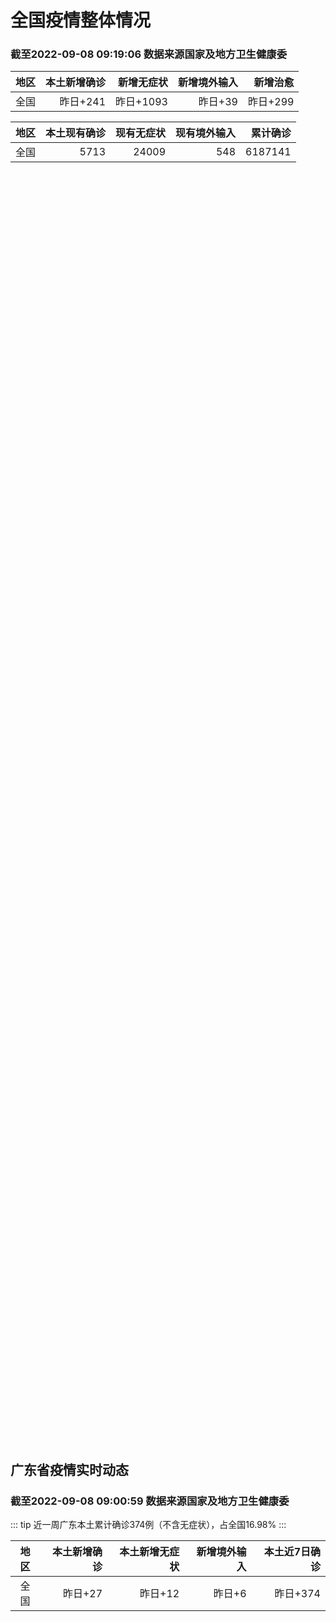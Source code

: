 
# 全国疫情整体情况
### 截至2022-09-08 09:19:06 数据来源国家及地方卫生健康委

|地区|本土新增确诊|新增无症状|新增境外输入|新增治愈|
|:--:|---:|---:|---:|---:|
|全国|昨日+241|昨日+1093|昨日+39|昨日+299|

|地区|本土现有确诊|现有无症状|现有境外输入|累计确诊|
|:--:|---:|---:|---:|---:|
|全国|5713|24009|548|6187141|

<div id="fourth" style="width:100%;height:500px;margin-bottom:10px;"></div>
<div id="chinaAddHistoryData" style="width:100%;height:500px;margin-bottom:10px;"></div>
<div id="chinaNowHistoryData" style="width:100%;height:500px;margin-bottom:10px;"></div>
<div id="chinaTotalHistoryData" style="width:100%;height:500px;margin-bottom:10px;"></div>

## 广东省疫情实时动态
### 截至2022-09-08 09:00:59 数据来源国家及地方卫生健康委

::: tip 近一周广东本土累计确诊374例（不含无症状），占全国16.98%
:::

|地区|本土新增确诊|本土新增无症状|新增境外输入|本土近7日确诊|
|:--:|---:|---:|---:|---:|
|全国|昨日+27|昨日+12|昨日+6|昨日+374|

<div id="main" style="width:100%;height:500px;margin-bottom:10px;"></div>
<div id="second" style="width:100%;height:500px;margin-bottom:10px;"></div>
<div id="third" style="width:100%;height:500px;margin-bottom:10px;"></div>

<script>
import * as echarts from 'echarts'
export default {
  mounted () {
    this.chart = echarts.init(document.getElementById("main"), "dark")
    this.chartSecond = echarts.init(document.getElementById("second"), "dark")
    this.chartThird = echarts.init(document.getElementById("third"), "dark")
    this.chartFourth = echarts.init(document.getElementById("fourth"), "dark")
    this.chartChAdd = echarts.init(document.getElementById("chinaAddHistoryData"), "dark")
    this.chartChNow = echarts.init(document.getElementById("chinaNowHistoryData"), "dark")
    this.chartChTotal = echarts.init(document.getElementById("chinaTotalHistoryData"), "dark")

    const option = {
      title: {
        text: '广东疫情新增趋势（人）'
      },
      tooltip: {
        trigger: 'axis'
      },
      legend: {
        data: ['本土新增确诊', '本土新增无症状', '新增境外输入']
      },
      grid: {
        left: '3%',
        right: '4%',
        bottom: '3%',
        containLabel: true
      },
      toolbox: {
        feature: {
          saveAsImage: {}
        }
      },
      xAxis: {
        type: 'category',
        boundaryGap: false,
        data: ["07.11","07.12","07.13","07.14","07.15","07.16","07.17","07.18","07.19","07.20","07.21","07.22","07.23","07.24","07.25","07.26","07.27","07.28","07.29","07.30","07.31","08.01","08.02","08.03","08.04","08.05","08.06","08.07","08.08","08.09","08.10","08.11","08.12","08.13","08.14","08.15","08.16","08.17","08.18","08.19","08.20","08.21","08.22","08.23","08.24","08.25","08.26","08.27","08.28","08.29","08.30","08.31","09.01","09.02","09.03","09.04","09.05","09.06","09.07",]
      },
      yAxis: {
        type: 'value'
      },
      series: [
        {
          name: '本土新增确诊',
          type: 'line',
          stack: 'Total',
          smooth: true,
          data: [22,16,32,17,15,21,7,5,20,18,10,23,11,11,6,3,4,3,1,1,1,0,0,0,1,11,12,37,25,39,25,22,12,14,12,9,9,6,6,8,9,9,7,17,4,4,6,13,10,24,25,40,55,65,79,63,43,42,27,]
        },
        {
          name: '本土新增无症状',
          type: 'line',
          stack: 'Total',
          smooth: true,
          data: [20,6,11,39,26,9,10,9,8,6,13,9,10,13,17,4,8,3,2,2,1,1,1,0,0,2,5,6,13,7,5,14,11,1,4,8,2,2,1,7,9,11,1,5,2,4,2,4,3,12,21,34,41,40,24,26,17,18,12,]
        },
        {
          name: '新增境外输入',
          type: 'line',
          stack: 'Total',
          smooth: true,
          data: [11,9,12,11,10,10,24,10,17,8,33,6,13,19,16,18,10,11,6,8,19,30,19,29,14,10,19,16,16,20,27,19,13,13,15,3,14,7,9,10,9,17,17,13,16,18,15,19,12,11,10,13,16,17,18,16,16,19,6,]
        }
      ]
    };

    const option_second = {
      title: {
        text: '广东疫情概览（人）'
      },
      tooltip: {
        trigger: 'axis'
      },
      legend: {
        data: ['累计确诊', '累计治愈']
      },
      grid: {
        left: '3%',
        right: '4%',
        bottom: '3%',
        containLabel: true
      },
      toolbox: {
        feature: {
          saveAsImage: {}
        }
      },
      xAxis: {
        type: 'category',
        boundaryGap: false,
        data: ["07.11","07.12","07.13","07.14","07.15","07.16","07.17","07.18","07.19","07.20","07.21","07.22","07.23","07.24","07.25","07.26","07.27","07.28","07.29","07.30","07.31","08.01","08.02","08.03","08.04","08.05","08.06","08.07","08.08","08.09","08.10","08.11","08.12","08.13","08.14","08.15","08.16","08.17","08.18","08.19","08.20","08.21","08.22","08.23","08.24","08.25","08.26","08.27","08.28","08.29","08.30","08.31","09.01","09.02","09.03","09.04","09.05","09.06","09.07",]
      },
      yAxis: {
        type: 'value'
      },
      series: [
        {
          name: '累计确诊',
          type: 'line',
          stack: 'Total',
          smooth: true,
          data: [7626,7651,7695,7723,7748,7779,7810,7825,7861,7890,7933,7962,7988,8018,8040,8064,8078,8092,8099,8108,8129,8159,8178,8207,8222,8243,8275,8328,8371,8430,8482,8523,8548,8575,8602,8614,8637,8650,8665,8683,8701,8727,8751,8781,8801,8822,8844,8879,8898,8933,8968,9021,9092,9174,9271,9350,9413,9474,9507,]
        },
        {
          name: '累计治愈',
          type: 'line',
          stack: 'Total',
          smooth: true,
          data: [7428,7434,7451,7451,7466,7479,7493,7504,7542,7552,7593,7593,7609,7640,7669,7705,7736,7763,7792,7808,7832,7857,7896,7921,7948,7973,8017,8032,8054,8075,8093,8105,8119,8142,8165,8183,8207,8225,8252,8268,8289,8323,8343,8367,8399,8430,8470,8507,8529,8561,8591,8620,8641,8671,8708,8725,8744,8775,8804,]
        }
      ]
    };

    const option_third = {
      title: {
        text: '广州疫情新增趋势（人）'
      },
      tooltip: {
        trigger: 'axis'
      },
      legend: {
        data: ['本土新增确诊', '本土新增无症状']
      },
      grid: {
        left: '3%',
        right: '4%',
        bottom: '3%',
        containLabel: true
      },
      toolbox: {
        feature: {
          saveAsImage: {}
        }
      },
      xAxis: {
        type: 'category',
        boundaryGap: false,
        data: ["0711","0712","0713","0714","0715","0716","0717","0718","0719","0720","0721","0722","0723","0724","0725","0726","0727","0728","0729","0730","0731","0801","0802","0803","0804","0805","0806","0807","0808","0809","0810","0811","0812","0813","0814","0815","0816","0817","0818","0819","0820","0821","0822","0823","0824","0825","0826","0827","0828","0829","0830","0831","0901","0902","0903","0904","0905","0906","0907",]
      },
      yAxis: {
        type: 'value'
      },
      series: [
        {
          name: '本土新增确诊',
          type: 'line',
          stack: 'Total',
          smooth: true,
          data: [3,4,1,0,2,0,1,0,1,1,1,0,1,0,0,0,0,0,0,0,1,0,0,0,0,0,1,4,1,2,0,1,0,0,1,1,3,0,2,0,0,2,0,2,0,0,0,1,1,0,5,5,3,7,4,8,5,6,3,]
        },
        {
          name: '本土新增无症状',
          type: 'line',
          stack: 'Total',
          smooth: true,
          data: [0,0,1,2,1,0,0,0,0,0,0,0,0,0,0,0,0,0,0,0,0,0,0,0,0,0,0,1,0,0,1,0,0,0,0,0,0,1,0,0,0,2,0,0,0,0,0,1,1,0,0,4,2,3,0,1,3,1,1,]
        }
      ]
    };

    const option_fourth  = {
      series: [
        {
          type: 'treemap',
          data: [
            {
              name: '本土新增确诊昨日+241',
              value: 241,
            },
            {
              name: '新增无症状昨日+1093',
              value: 1093,
            },
            {
              name: '新增境外输入昨日+39',
              value: 39,
            },
            {
              name: '新增治愈昨日+299',
              value: 299,
            },
          ]
        }
      ]
    };

    const option_ch_add = {
      title: {
        text: '新增疫情整体走势'
      },
      tooltip: {
        trigger: 'axis'
      },
      legend: {
        data: ['本土确诊', '无症状感染', '新增境外输入']
      },
      grid: {
        left: '3%',
        right: '4%',
        bottom: '3%',
        containLabel: true
      },
      toolbox: {
        feature: {
          saveAsImage: {}
        }
      },
      xAxis: {
        type: 'category',
        boundaryGap: false,
        data: ["31024","28751","28487","19687","31901","30612","28375","26066","26076","25120","18806","27844","28072","26064","24985","23375","22402","17965","25909","26601","24885","24249","22318","21874","17360","24292","24680","23983","22844","20957","23108","16466","24804","25298","24264","23385","22711","22648","17148","24569","26530","25083","24727","23787","23861","18297","27910","30321","29059","28167","27145","28456","22131","33157","36445","35968","35719","34541","36117","25691","38181","42864",]
      },
      yAxis: {
        type: 'value'
      },
      series: [
        {
          name: '本土确诊',
          type: 'line',
          stack: 'Total',
          smooth: true,
          data: [67,65,46,69,57,86,64,75,106,117,199,108,148,106,128,87,101,98,79,86,60,49,74,33,46,38,53,162,310,337,324,350,380,614,648,646,623,692,530,566,614,559,578,553,360,308,380,345,262,250,259,301,349,349,307,318,440,314,303,264,323,241,]
        },
        {
          name: '无症状感染',
          type: 'line',
          stack: 'Total',
          smooth: true,
          data: [304,279,306,278,204,206,368,375,474,393,500,827,678,774,594,782,579,770,525,435,390,271,360,244,327,251,241,248,275,399,483,478,572,1379,1203,1359,1844,1620,1838,2322,2810,2119,1591,1628,1464,1440,1261,1289,1239,1106,1035,1255,1368,1326,1596,1567,1379,1359,1249,1235,1247,1093,]
        },
        {
          name: '新增境外输入',
          type: 'line',
          stack: 'Total',
          smooth: true,
          data: [45,36,48,38,41,35,49,54,48,50,38,42,52,69,36,42,49,50,41,33,49,51,42,51,61,63,58,60,51,53,56,49,64,86,56,58,61,78,61,71,68,44,61,49,67,74,33,45,50,50,48,51,33,43,61,55,62,70,46,46,57,39,]
        }
      ]
    };

    const option_ch_now = {
      title: {
        text: '现有疫情整体走势'
      },
      tooltip: {
        trigger: 'axis'
      },
      legend: {
        data: ['本土确诊', '无症状感染', '新增境外输入']
      },
      grid: {
        left: '3%',
        right: '4%',
        bottom: '3%',
        containLabel: true
      },
      toolbox: {
        feature: {
          saveAsImage: {}
        }
      },
      xAxis: {
        type: 'category',
        boundaryGap: false,
        data: ["4273058","4301560","4329813","4349184","4380829","4411188","4439249","4464967","4490736","4515545","4534075","4561626","4589410","4615128","4639738","4662714","4684761","4702385","4727944","4754152","4778608","4802504","4824432","4845942","4862913","4886860","4911171","4934737","4957092","4977612","5000383","5016581","5041088","5065986","5089890","5112942","5135294","5157636","5174501","5198705","5224853","5249368","5273629","5296709","5320018","5337518","5364417","5393695","5421983","5449152","5475315","5502796","5524112","5556344","5592006","5627114","5662088","5695729","5731157","5756234","5793679","5835786",]
      },
      yAxis: {
        type: 'value'
      },
      series: [
        {
          name: '本土确诊',
          type: 'line',
          stack: 'Total',
          smooth: true,
          data: [559,607,627,638,650,678,690,710,763,835,955,1003,1105,1154,1217,1228,1252,1274,1260,1274,1224,1214,1194,1148,1053,997,960,1012,1173,1412,1662,1965,2289,2838,3426,4020,4580,5196,5667,6140,6696,7061,7550,7749,7884,7679,7426,7132,7027,6660,6364,6101,5973,5834,5779,5658,5756,5636,5668,5670,5709,5713,]
        },
        {
          name: '无症状感染',
          type: 'line',
          stack: 'Total',
          smooth: true,
          data: [379,397,420,422,432,441,449,459,466,475,470,481,510,530,534,529,524,532,536,522,530,541,537,530,541,570,588,611,599,597,608,596,607,633,636,648,652,677,680,704,716,699,693,700,699,712,660,632,621,597,568,547,510,501,519,530,551,562,559,557,571,548,]
        },
        {
          name: '新增境外输入',
          type: 'line',
          stack: 'Total',
          smooth: true,
          data: [2287,2486,2712,2833,2826,2835,2964,3085,3273,3414,3652,4222,4625,5053,5339,5823,5979,6474,6675,6621,6643,6555,6545,6286,5985,5615,5268,4972,4591,4396,4413,4468,4763,5571,6374,7355,9003,10303,11867,13876,16430,18156,19300,20038,20791,21414,21435,21470,21752,21618,21301,21326,21729,22052,22906,23471,23260,23287,23491,23860,24163,24009,]
        }
      ]
    };

    const option_ch_total = {
      title: {
        text: '累计疫情整体走势'
      },
      tooltip: {
        trigger: 'axis'
      },
      legend: {
        data: ['确诊(含港澳台)', '死亡(含港澳台)']
      },
      grid: {
        left: '3%',
        right: '4%',
        bottom: '3%',
        containLabel: true
      },
      toolbox: {
        feature: {
          saveAsImage: {}
        }
      },
      xAxis: {
        type: 'category',
        boundaryGap: false,
        data: ["4594043","4622794","4651281","4670968","4702869","4733481","4761856","4787922","4813998","4839118","4857924","4885768","4913840","4939904","4964889","4988264","5010666","5028631","5054540","5081141","5106026","5130275","5152593","5174467","5191827","5216119","5240799","5264782","5287626","5308583","5331691","5348157","5372961","5398259","5422523","5445908","5468619","5491267","5508415","5532984","5559514","5584597","5609324","5633111","5656972","5675269","5703179","5733500","5762559","5790726","5817871","5846327","5868458","5901615","5938060","5974028","6009747","6044288","6080405","6106096","6144277","6187141",]
      },
      yAxis: {
        type: 'value'
      },
      series: [
        {
          name: '确诊(含港澳台)',
          type: 'line',
          stack: 'Total',
          smooth: true,
          data: [4594043,4622794,4651281,4670968,4702869,4733481,4761856,4787922,4813998,4839118,4857924,4885768,4913840,4939904,4964889,4988264,5010666,5028631,5054540,5081141,5106026,5130275,5152593,5174467,5191827,5216119,5240799,5264782,5287626,5308583,5331691,5348157,5372961,5398259,5422523,5445908,5468619,5491267,5508415,5532984,5559514,5584597,5609324,5633111,5656972,5675269,5703179,5733500,5762559,5790726,5817871,5846327,5868458,5901615,5938060,5974028,6009747,6044288,6080405,6106096,6144277,6187141,]
        },
        {
          name: '死亡(含港澳台)',
          type: 'line',
          stack: 'Total',
          smooth: true,
          data: [22097,22191,22264,22367,22429,22481,22575,22694,22767,22844,22895,22936,22994,23072,23164,23224,23297,23353,23396,23434,23501,23563,23627,23662,23704,23746,23782,23841,23899,23954,24001,24034,24055,24084,24129,24164,24207,24232,24258,24285,24322,24361,24401,24442,24471,24499,24525,24557,24603,24655,24699,24740,24766,24806,24836,24883,24927,24976,25019,25058,25088,25130,]
        }
      ]
    };

    this.chart.setOption(option);
    this.chartSecond.setOption(option_second);
    this.chartThird.setOption(option_third);
    this.chartFourth.setOption(option_fourth);
    this.chartChAdd.setOption(option_ch_add);
    this.chartChNow.setOption(option_ch_now);
    this.chartChTotal.setOption(option_ch_total);
  }
}
</script>

## 广东省各地区疫情情况

::: danger 254个中高风险地区
:::

|地区|本土新增确诊|本土新增无症状|本土近7日确诊|中高风险地区|
|:--:|---:|---:|---:|---:|
|深圳|+18|+7|+295|+218|
|广州|+3|+1|+36|+5|
|江门|+2|+2|+27|+12|
|惠州|+2|0|+8|+9|
|佛山|+1|0|+4|0|
|梅州|+1|0|+3|+6|
|汕尾|0|+1|0|0|
|揭阳|0|+1|0|+1|
|阳江|0|0|0|0|
|河源|0|0|0|0|
|茂名|0|0|0|0|
|肇庆|0|0|0|0|
|云浮|0|0|0|0|
|汕头|0|0|0|0|
|珠海|0|0|0|0|
|中山|0|0|0|0|
|潮州|0|0|0|0|
|东莞|0|0|0|+1|
|湛江|0|0|0|+2|
|清远|0|0|0|0|
|韶关|0|0|0|0|


## 广东疫情热点动态


### 09-08 11:16
::: tip 海珠区解除部分区域临时管控措施，18条街道核酸采样点汇总→
9月7日至发稿前，海珠区发布通报，公布9月8日至9月9日18条街道核酸采样点，解除部分区域临时管控措施。详情如下：...

广州卫健委

[阅读全文](https://mp.weixin.qq.com/s?__biz=MzU2NTA0NTI0Ng==&mid=2247620053&idx=2&sn=cab015eb09059d1d1ba001a67a39c906&chksm=fc42e744cb356e52e81cc1eee1e8cb09163506441d93fe16d354ecb9a61ea9719a87781259ee&mpshare=1&scene=1&srcid=0908DmHPuGma7AS14pP2EnDD&sharer_sharetime=1662607163354&sharer_shareid=d35647f873619e01ec6c2f6ddaa3a96d&version=4.0.16.6007&platform=win#rd)
:::
  
### 09-08 10:40
::: tip 党有号召，侨有行动！江门侨界众志成城齐抗疫
党有号召，侨有行动!当前，江门市出现多例新冠肺炎本土确诊病例，江门市各级侨联和海外侨胞、归侨侨眷、留学归国人员等纷纷响应市委、市政府号召，有的积极投身一线支援社区工作，有的捐资捐物为医护人员和志愿者送...

信息来源：金台资讯

[阅读全文](https://h5.baike.qq.com/mobile/landing.html?docid=20220908A02R3J00&isNews=1&adtag=wxjk.yqssc.yqdt)
:::
  
### 09-08 09:33
::: tip 2022年9月7日佛山市新冠肺炎疫情情况
9月7日0-24时，全市新增本土确诊病例1例，在纳入集中隔离的密接中发现。该确诊病例为9月6日通报的省外来佛确诊病例的密接，9月6日纳入集中隔离，当天核酸检测阴性，9月7日核酸检测阳性。结合流行病学调...

信息来源：南海发布

[阅读全文](https://h5.baike.qq.com/mobile/landing.html?docid=20220908A020B900&isNews=1&adtag=wxjk.yqssc.yqdt)
:::
  
### 09-08 09:25
::: tip 9月7日深圳新增18例确诊病例和7例无症状感染者
据深圳卫健委消息，9月7日0-24时，深圳新增25例阳性病例，18例诊断为新冠肺炎确诊病例，7例诊断为新冠病毒无症状感染者。其中，在集中隔离的人员筛查中发现13例，在居家隔离的人员筛查中发现8例，在高...

信息来源：南方都市报

[阅读全文](https://h5.baike.qq.com/mobile/landing.html?docid=20220908A01V5600&isNews=1&adtag=wxjk.yqssc.yqdt)
:::
  
### 09-08 09:10
::: tip 深圳交通发布最新公告！
今天（8日）

深圳交通发布最新公告

即日起
这些地铁站、公交站点和线路
运营有调整！...

深圳大事件

[阅读全文](https://mp.weixin.qq.com/s?__biz=MzA4NTczOTMzMQ==&mid=2651379616&idx=2&sn=62265c52742a3b8fff48570e33893b45&chksm=842f258cb358ac9a2b3c8aff04b7f11b6b7f74cdc90ce0638304c02701770927170a9a53e525&mpshare=1&scene=1&srcid=0908acRpr5nbazwHwE7mLdIn&sharer_sharetime=1662603138392&sharer_shareid=d35647f873619e01ec6c2f6ddaa3a96d&version=4.0.16.6007&platform=win#rd)
:::
  
### 09-08 09:01
::: tip 广东昨日新增本土确诊病例24例、本土无症状感染者12例
证券时报e公司讯，广东省卫健委通报，9月7日，全省新增本土新冠肺炎确诊病例24例（广州1例，深圳18例，佛山1例，梅州1例，惠州2例，江门1例）；新增本土无症状感染者12例（广州1例，深圳7例，汕尾1...

信息来源：证券时报

[阅读全文](https://h5.baike.qq.com/mobile/landing.html?docid=20220908A01LIK00&isNews=1&adtag=wxjk.yqssc.yqdt)
:::
  
### 09-08 08:43
::: tip 广东省新增本土确诊病例27例 新增本土无症状感染者12例
来源：健康广东2022年9月8日广东省新冠肺炎疫情情况9月7日0-24时，全省新增本土确诊病例24例（广州1例，深圳18例，佛山1例，梅州1例，惠州2例，江门1例）；新增本土无症状感染者12例（广州1...

信息来源：环球网

[阅读全文](https://h5.baike.qq.com/mobile/landing.html?docid=20220908A01G5Q00&isNews=1&adtag=wxjk.yqssc.yqdt)
:::
  
### 09-08 08:28
::: tip 广东陆丰发现1名核酸检测初筛阳性人员 行程轨迹公布
广东汕尾陆丰市新型冠状病毒肺炎疫情防控指挥部办公室7日发布通报，称该市当天在外市返陆重点人员核酸筛查中发现1名核酸检测结果初筛阳性人员。据通报，该名初筛阳性人员（女）住在陆丰市碣石镇新饶村新南花苑B栋...

信息来源：成都商报红星新闻

[阅读全文](https://h5.baike.qq.com/mobile/landing.html?docid=20220908A01BI400&isNews=1&adtag=wxjk.yqssc.yqdt)
:::
  
### 09-08 07:55
::: tip 涉13街道！福田、罗湖、龙华、龙岗发布最新通告
昨天（7日）深夜至今早（8日）


相继发布通告

一起来关注详情



图片


福田区


福田区发布4则通告

调整福田、华强北、南园、莲花街道

相关风险区域和防控措施...

深圳大事件

[阅读全文](https://mp.weixin.qq.com/s?__biz=MzA4NTczOTMzMQ==&mid=2651379594&idx=2&sn=b2c9851cfe8baf0436812eca77c20f4f&chksm=842f25a6b358acb0ea6e49fa3e98fd338481dcd67e60c394f38c088056f8b33ac46d64b40bbb&mpshare=1&scene=1&srcid=09081sPIrMQpt3BJ4f0ydE8D&sharer_sharetime=1662598788390&sharer_shareid=d35647f873619e01ec6c2f6ddaa3a96d&version=4.0.16.6007&platform=win#rd)
:::
  
### 09-08 07:45
::: tip 广东梅州新增1例确诊病例 已被送至医院隔离治疗
【广东梅州新增1例确诊病例 已被送至医院隔离治疗】财联社9月8日电，据广东省梅州市新冠肺炎疫情防控指挥部办公室通报，7日12—16时，广东梅州市丰顺县在集中隔离的密接人员中发现1例外省输入关联病例，为...

信息来源：财联社

[阅读全文](https://h5.baike.qq.com/mobile/landing.html?docid=20220908A010VV00&isNews=1&adtag=wxjk.yqssc.yqdt)
:::
  
  